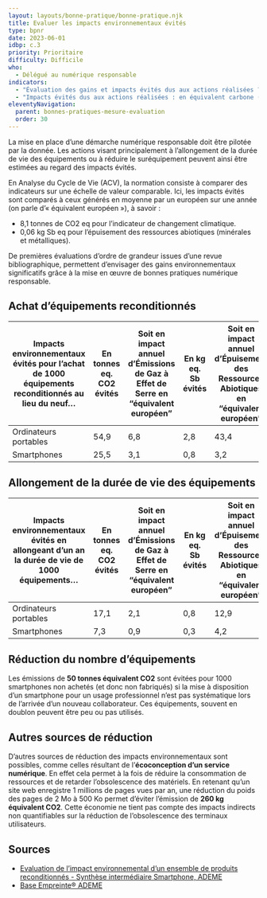 ```yaml
---
layout: layouts/bonne-pratique/bonne-pratique.njk
title: Evaluer les impacts environnementaux évités
type: bpnr
date: 2023-06-01
idbp: c.3
priority: Prioritaire
difficulty: Difficile
who:
  - Délégué au numérique responsable
indicators:
  - "Évaluation des gains et impacts évités dus aux actions réalisées ? OUI/NON"
  - "Impacts évités dus aux actions réalisées : en équivalent carbone (T eq CO2) et en équivalent épuisement de ressources abiotiques (kg eq Sb)"
eleventyNavigation:
  parent: bonnes-pratiques-mesure-evaluation
  order: 30
---
```


La mise en place d’une démarche numérique responsable doit être pilotée par la donnée. Les actions visant principalement à l’allongement de la durée de vie des équipements ou à réduire le suréquipement peuvent ainsi être estimées au regard des impacts évités.

En Analyse du Cycle de Vie (ACV), la normation consiste à comparer des indicateurs sur une échelle de valeur comparable. Ici, les impacts évités sont comparés à ceux générés en moyenne par un européen sur une année (on parle d’« équivalent européen »), à savoir : 
*	8,1 tonnes de CO2 eq pour l’indicateur de changement climatique.
* 0,06 kg Sb eq pour l’épuisement des ressources abiotiques (minérales et métalliques).

De premières évaluations d’ordre de grandeur issues d’une revue bibliographique, permettent d’envisager des gains environnementaux significatifs grâce à la mise en œuvre de bonnes pratiques numérique responsable.

## Achat d’équipements reconditionnés

<div class="fr-table fr-table--bordered">

|Impacts environnementaux évités pour l’achat de 1000 équipements reconditionnés au lieu du neuf…|En tonnes eq. CO2 évités|Soit en impact annuel d’Émissions de Gaz à Effet de Serre en “équivalent européen”|En kg eq. Sb évités|Soit en impact annuel d’Épuisement des Ressources Abiotiques en “équivalent européen”|
| --- | --- | --- | --- | --- |
|Ordinateurs portables|54,9|6,8|2,8|43,4|
|Smartphones|25,5|3,1|0,8|3,2|

</div>

## Allongement de la durée de vie des équipements 

<div class="fr-table fr-table--bordered">

|Impacts environnementaux évités en allongeant d’un an la durée de vie de 1000 équipements…|En tonnes eq. CO2 évités|Soit en impact annuel d’Émissions de Gaz à Effet de Serre en “équivalent européen”|En kg eq. Sb évités|Soit en impact annuel d’Épuisement des Ressources Abiotiques en “équivalent européen”|
| --- | --- | --- | --- | --- |
|Ordinateurs portables|17,1|2,1|0,8|12,9|
|Smartphones|7,3|0,9|0,3|4,2|

</div>

## Réduction du nombre d’équipements

Les émissions de **50 tonnes équivalent CO2** sont évitées pour 1000 smartphones non achetés (et donc non fabriqués) si la mise à disposition d’un smartphone pour un usage professionnel n’est pas systématique lors de l’arrivée d’un nouveau collaborateur. Ces équipements, souvent en doublon peuvent être peu ou pas utilisés. 

## Autres sources de réduction

D’autres sources de réduction des impacts environnementaux sont possibles, comme celles résultant de l’**écoconception d’un service numérique**. En effet cela permet à la fois de réduire la consommation de ressources et de retarder l’obsolescence des matériels. En retenant qu’un site web enregistre 1 millions de pages vues par an, une réduction du poids des pages de 2 Mo à 500 Ko permet d’éviter l’émission de **260 kg équivalent CO2**. Cette économie ne tient pas compte des impacts indirects non quantifiables sur la réduction de l’obsolescence des terminaux utilisateurs.

## Sources

*	[Evaluation de l’impact environnemental d’un ensemble de produits reconditionnés - Synthèse intermédiaire Smartphone, ADEME](https://librairie.ademe.fr/dechets-economie-circulaire/5241-evaluation-de-l-impact-environnemental-d-un-ensemble-de-produits-reconditionnes.html)
*	[Base Empreinte® ADEME](https://base-empreinte.ademe.fr/)
